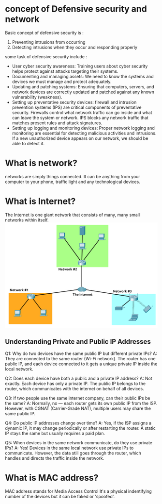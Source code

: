 # concept of Defensive security and network 

Basic concept of defensive security is :
1. Preventing intrusions from occurring
2. Detecting intrusions when they occur and responding properly

some task of defensive security include :
- User cyber security awareness: Training users about cyber security helps protect against attacks targeting their systems.
- Documenting and managing assets: We need to know the systems and devices we must manage and protect adequately.
- Updating and patching systems: Ensuring that computers, servers, and network devices are correctly updated and patched against any known vulnerability (weakness).
- Setting up preventative security devices: firewall and intrusion prevention systems (IPS) are critical components of preventative security. Firewalls control what network traffic can go inside and what can leave the system or network. IPS blocks any network traffic that matches present rules and attack signatures.
- Setting up logging and monitoring devices: Proper network logging and monitoring are essential for detecting malicious activities and intrusions. If a new unauthorized device appears on our network, we should be able to detect it.

# What is network?

networks are simply things connected.
It can be anything from your computer to your phone, traffic light and any technological devices. 

# What is Internet?

The Internet is one giant network that consists of many, many small networks within itself.
![imagie](/assets/internet-diagram.png)

## Understanding Private and Public IP Addresses
Q1: Why do two devices have the same public IP but different private IPs?
A: They are connected to the same router (Wi-Fi network). The router has one public IP, and each device connected to it gets a unique private IP inside the local network.

Q2: Does each device have both a public and a private IP address?
A: Not exactly. Each device has only a private IP. The public IP belongs to the router, which communicates with the internet on behalf of all devices.

Q3: If two people use the same internet company, can their public IPs be the same?
A: Normally, no — each router gets its own public IP from the ISP.
However, with CGNAT (Carrier-Grade NAT), multiple users may share the same public IP.

Q4: Do public IP addresses change over time?
A: Yes, if the ISP assigns a dynamic IP, it may change periodically or after restarting the router. A static IP stays the same but usually requires a paid plan.

Q5: When devices in the same network communicate, do they use private IPs?
A: Yes! Devices in the same local network use private IPs to communicate.
However, the data still goes through the router, which handles and directs the traffic inside the network.

# What is MAC address?

MAC address stands for Media Access Control
It's a physical indentifying number of the devices but it can be faked or 'spoofed'.

